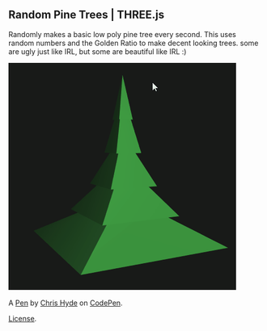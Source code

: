 Random Pine Trees | THREE.js
----------------------------
Randomly makes a basic low poly pine tree every second.  This uses random numbers and the Golden Ratio to make decent looking trees.  some are ugly just like IRL, but some are beautiful like IRL :)  

![Happy little trees being generated randomly](https://github.com/chyde/HappyLittleRandomTrees/raw/master/HappyLittleTrees.gif)

A [Pen](https://codepen.io/chyde/pen/PzpadZ) by [Chris Hyde](https://codepen.io/chyde) on [CodePen](https://codepen.io).

[License](https://codepen.io/chyde/pen/PzpadZ/license).
